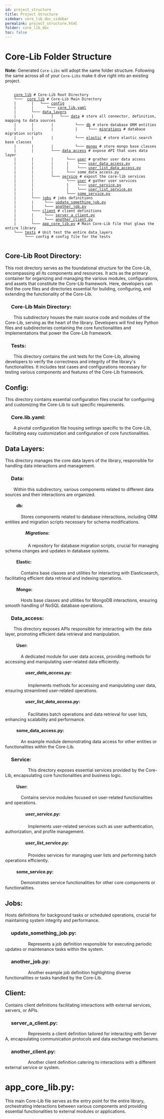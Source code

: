 ```yaml
---
id: project_structure
title: Project Structure
sidebar: core_lib_doc_sidebar
permalink: project_structure.html
folder: core_lib_doc
toc: false
---
```


# Core-Lib Folder Structure

**Note:** Generated `Core-Libs` will adopt the same folder structure. Following the same across all of your `Core-Libs` make it dive right into an existing project. 

<pre>
    <code>
    <a href="#core-lib-root-directory">core_lib</a> # Core-Lib Root Directory
    └───  <a href="#core-lib-main-directory">core_lib</a> # Core-Lib Main Directory
    |       |   └─── <a href="#config">config</a>
    |       |	   └─── <a href="#corelibyaml">core_lib.yaml</a>
    |       └─── <a href="#data-layers">data_layers</a>
    |       |        |   └─── <a href="#data">data</a> # store all connector, definition, mapping to data sources
    |       |        |          └─── <a href="#db">db</a> # store database ORM entities
    |       |        |          |     └─── <a href="#migrations">migrations</a> # database migration scripts
    |       |        |          └─── <a href="#elastic">elastic</a> # store elastic search base classes
    |       |        |          └─── <a href="#mongo">mongo</a> # store mongo base classes
    |       |        └─── <a href="#data_access">data access</a> # expose API that uses data layer
    |       |        |	    └─── <a href="#user">user</a> # grather user data access
    |       |        |	    |    └─── <a href="#user_data_accesspy">user_data_access.py</a>
    |       |        |	    |    └─── <a href="#user_list_data_accesspy">user_list_data_access.py</a>
    |       |        |	    └─── some_data_access.py 
    |       |        └─── <a href="#service">service</a> # expost the core-lib services
    |       |               └─── <a href="#user-1">user</a> # gather user services
    |       |               |    └─── <a href="#user_servicepy">user_service.py</a>
    |       |        	    |    └─── <a href="#user_list_servicepy">user_list_service.py</a>
    |       |        	    └─── <a href="#some_servicepy">some_service.py</a>
    |       └─── <a href="#jobs">jobs</a> # jobs definitions
    |       |	  └─── <a href="#update_something_jobpy">update_something_job.py</a>
    |       |	  └─── <a href="#another_jobpy">another_job.py</a>
    |       └─── <a href="#client">client</a> # client definitions
    |       |	  └─── <a href="#server_a_clientpy">server_a_client.py</a>
    |       |	  └─── <a href="#another_clientpy">another_client.py</a>
    |       └─── <a href="#app_core_libpy">app_core_lib.py</a> # Main Core-Lib file that glows the entire library 
    └─── <a href="#tests">tests</a> # Unit test the entire data_layers
     	 └─── config # config file for the tests
    </code>
</pre>

## Core-Lib Root Directory:
This root directory serves as the foundational structure for the Core-Lib, encompassing all its components and resources. It acts as the primary container for organizing and managing the various modules, configurations, and assets that constitute the Core-Lib framework. Here, developers can find the core files and directories essential for building, configuring, and extending the functionality of the Core-Lib.

### &nbsp;&nbsp;&nbsp;&nbsp;&nbsp;Core-Lib Main Directory:
&nbsp;&nbsp;&nbsp;&nbsp;&nbsp;&nbsp;&nbsp;This subdirectory houses the main source code and modules of the Core-Lib, serving as the heart of the library. Developers will find key Python files and subdirectories containing the core functionalities and implementations that power the Core-Lib framework.

### &nbsp;&nbsp;&nbsp;&nbsp;&nbsp;Tests:
&nbsp;&nbsp;&nbsp;&nbsp;&nbsp;&nbsp;&nbsp;This directory contains the unit tests for the Core-Lib, allowing developers to verify the correctness and integrity of the library's functionalities. It includes test cases and configurations necessary for testing various components and features of the Core-Lib framework.

## Config:
This directory contains essential configuration files crucial for configuring and customizing the Core-Lib to suit specific requirements.
### &nbsp;&nbsp;&nbsp;&nbsp;&nbsp;Core.lib.yaml:
&nbsp;&nbsp;&nbsp;&nbsp;&nbsp;&nbsp;&nbsp;A pivotal configuration file housing settings specific to the Core-Lib, facilitating easy customization and configuration of core functionalities.

## Data Layers:
This directory manages the core data layers of the library, responsible for handling data interactions and management.

### &nbsp;&nbsp;&nbsp;&nbsp;&nbsp;Data:
&nbsp;&nbsp;&nbsp;&nbsp;&nbsp;&nbsp;&nbsp;Within this subdirectory, various components related to different data sources and their interactions are organized.
#### &nbsp;&nbsp;&nbsp;&nbsp;&nbsp;&nbsp;&nbsp;&nbsp;&nbsp;&nbsp;&nbsp;db:
&nbsp;&nbsp;&nbsp;&nbsp;&nbsp;&nbsp;&nbsp;&nbsp;&nbsp;&nbsp;&nbsp;&nbsp;&nbsp;Stores components related to database interactions, including ORM entities and migration scripts necessary for schema modifications.
##### &nbsp;&nbsp;&nbsp;&nbsp;&nbsp;&nbsp;&nbsp;&nbsp;&nbsp;&nbsp;&nbsp;&nbsp;&nbsp;&nbsp;&nbsp;&nbsp;&nbsp;&nbsp;&nbsp;&nbsp;Migrations:
&nbsp;&nbsp;&nbsp;&nbsp;&nbsp;&nbsp;&nbsp;&nbsp;&nbsp;&nbsp;&nbsp;&nbsp;&nbsp;&nbsp;&nbsp;&nbsp;&nbsp;&nbsp;&nbsp;A repository for database migration scripts, crucial for managing schema changes and updates in database systems.

#### &nbsp;&nbsp;&nbsp;&nbsp;&nbsp;&nbsp;&nbsp;&nbsp;&nbsp;&nbsp;&nbsp;Elastic:
&nbsp;&nbsp;&nbsp;&nbsp;&nbsp;&nbsp;&nbsp;&nbsp;&nbsp;&nbsp;&nbsp;&nbsp;&nbsp;Contains base classes and utilities for interacting with Elasticsearch, facilitating efficient data retrieval and indexing operations.

#### &nbsp;&nbsp;&nbsp;&nbsp;&nbsp;&nbsp;&nbsp;&nbsp;&nbsp;&nbsp;&nbsp;Mongo:
&nbsp;&nbsp;&nbsp;&nbsp;&nbsp;&nbsp;&nbsp;&nbsp;&nbsp;&nbsp;&nbsp;&nbsp;&nbsp;Hosts base classes and utilities for MongoDB interactions, ensuring smooth handling of NoSQL database operations.


### &nbsp;&nbsp;&nbsp;&nbsp;&nbsp;Data_access:
&nbsp;&nbsp;&nbsp;&nbsp;&nbsp;&nbsp;&nbsp;This directory exposes APIs responsible for interacting with the data layer, promoting efficient data retrieval and manipulation.

#### &nbsp;&nbsp;&nbsp;&nbsp;&nbsp;&nbsp;&nbsp;&nbsp;&nbsp;&nbsp;&nbsp;User:
&nbsp;&nbsp;&nbsp;&nbsp;&nbsp;&nbsp;&nbsp;&nbsp;&nbsp;&nbsp;&nbsp;&nbsp;&nbsp;A dedicated module for user data access, providing methods for accessing and manipulating user-related data efficiently.
##### &nbsp;&nbsp;&nbsp;&nbsp;&nbsp;&nbsp;&nbsp;&nbsp;&nbsp;&nbsp;&nbsp;&nbsp;&nbsp;&nbsp;&nbsp;&nbsp;&nbsp;&nbsp;&nbsp;&nbsp;user_data_access.py:
&nbsp;&nbsp;&nbsp;&nbsp;&nbsp;&nbsp;&nbsp;&nbsp;&nbsp;&nbsp;&nbsp;&nbsp;&nbsp;&nbsp;&nbsp;&nbsp;&nbsp;&nbsp;&nbsp;Implements methods for accessing and manipulating user data, ensuring streamlined user-related operations.
##### &nbsp;&nbsp;&nbsp;&nbsp;&nbsp;&nbsp;&nbsp;&nbsp;&nbsp;&nbsp;&nbsp;&nbsp;&nbsp;&nbsp;&nbsp;&nbsp;&nbsp;&nbsp;&nbsp;&nbsp;user_list_data_access.py:
&nbsp;&nbsp;&nbsp;&nbsp;&nbsp;&nbsp;&nbsp;&nbsp;&nbsp;&nbsp;&nbsp;&nbsp;&nbsp;&nbsp;&nbsp;&nbsp;&nbsp;&nbsp;&nbsp;Facilitates batch operations and data retrieval for user lists, enhancing scalability and performance.

#### &nbsp;&nbsp;&nbsp;&nbsp;&nbsp;&nbsp;&nbsp;&nbsp;&nbsp;&nbsp;&nbsp;some_data_access.py:
&nbsp;&nbsp;&nbsp;&nbsp;&nbsp;&nbsp;&nbsp;&nbsp;&nbsp;&nbsp;&nbsp;&nbsp;&nbsp;An example module demonstrating data access for other entities or functionalities within the Core-Lib.

### &nbsp;&nbsp;&nbsp;&nbsp;&nbsp;Service:
&nbsp;&nbsp;&nbsp;&nbsp;&nbsp;&nbsp;&nbsp;&nbsp;&nbsp;&nbsp;&nbsp;&nbsp;&nbsp;&nbsp;&nbsp;&nbsp;&nbsp;&nbsp;&nbsp;This directory exposes essential services provided by the Core-Lib, encapsulating core functionalities and business logic.

#### &nbsp;&nbsp;&nbsp;&nbsp;&nbsp;&nbsp;&nbsp;&nbsp;&nbsp;&nbsp;&nbsp;User:
&nbsp;&nbsp;&nbsp;&nbsp;&nbsp;&nbsp;&nbsp;&nbsp;&nbsp;&nbsp;&nbsp;&nbsp;&nbsp;Contains service modules focused on user-related functionalities and operations.
##### &nbsp;&nbsp;&nbsp;&nbsp;&nbsp;&nbsp;&nbsp;&nbsp;&nbsp;&nbsp;&nbsp;&nbsp;&nbsp;&nbsp;&nbsp;&nbsp;&nbsp;&nbsp;&nbsp;&nbsp;user_service.py:
&nbsp;&nbsp;&nbsp;&nbsp;&nbsp;&nbsp;&nbsp;&nbsp;&nbsp;&nbsp;&nbsp;&nbsp;&nbsp;&nbsp;&nbsp;&nbsp;&nbsp;&nbsp;&nbsp;Implements user-related services such as user authentication, authorization, and profile management.
##### &nbsp;&nbsp;&nbsp;&nbsp;&nbsp;&nbsp;&nbsp;&nbsp;&nbsp;&nbsp;&nbsp;&nbsp;&nbsp;&nbsp;&nbsp;&nbsp;&nbsp;&nbsp;&nbsp;&nbsp;user_list_service.py:
&nbsp;&nbsp;&nbsp;&nbsp;&nbsp;&nbsp;&nbsp;&nbsp;&nbsp;&nbsp;&nbsp;&nbsp;&nbsp;&nbsp;&nbsp;&nbsp;&nbsp;&nbsp;&nbsp;Provides services for managing user lists and performing batch operations efficiently.

#### &nbsp;&nbsp;&nbsp;&nbsp;&nbsp;&nbsp;&nbsp;&nbsp;&nbsp;&nbsp;&nbsp;some_service.py:
&nbsp;&nbsp;&nbsp;&nbsp;&nbsp;&nbsp;&nbsp;&nbsp;&nbsp;&nbsp;&nbsp;&nbsp;&nbsp;Demonstrates service functionalities for other core components or functionalities.

## Jobs:
Hosts definitions for background tasks or scheduled operations, crucial for maintaining system integrity and performance.
### &nbsp;&nbsp;&nbsp;&nbsp;&nbsp;update_something_job.py:
&nbsp;&nbsp;&nbsp;&nbsp;&nbsp;&nbsp;&nbsp;&nbsp;&nbsp;&nbsp;&nbsp;&nbsp;&nbsp;&nbsp;&nbsp;&nbsp;&nbsp;&nbsp;&nbsp;Represents a job definition responsible for executing periodic updates or maintenance tasks within the system.
### &nbsp;&nbsp;&nbsp;&nbsp;&nbsp;another_job.py:
&nbsp;&nbsp;&nbsp;&nbsp;&nbsp;&nbsp;&nbsp;&nbsp;&nbsp;&nbsp;&nbsp;&nbsp;&nbsp;&nbsp;&nbsp;&nbsp;&nbsp;&nbsp;&nbsp;Another example job definition highlighting diverse functionalities or tasks handled by the Core-Lib.

## Client:
Contains client definitions facilitating interactions with external services, servers, or APIs.
### &nbsp;&nbsp;&nbsp;&nbsp;&nbsp;server_a_client.py:
&nbsp;&nbsp;&nbsp;&nbsp;&nbsp;&nbsp;&nbsp;&nbsp;&nbsp;&nbsp;&nbsp;&nbsp;&nbsp;&nbsp;&nbsp;&nbsp;&nbsp;&nbsp;&nbsp;Represents a client definition tailored for interacting with Server A, encapsulating communication protocols and data exchange mechanisms.
### &nbsp;&nbsp;&nbsp;&nbsp;&nbsp;another_client.py:
&nbsp;&nbsp;&nbsp;&nbsp;&nbsp;&nbsp;&nbsp;&nbsp;&nbsp;&nbsp;&nbsp;&nbsp;&nbsp;&nbsp;&nbsp;&nbsp;&nbsp;&nbsp;&nbsp;Another client definition catering to interactions with a different external service or system.

# app_core_lib.py:
This main Core-Lib file serves as the entry point for the entire library, orchestrating interactions between various components and providing essential functionalities to external modules or applications.

